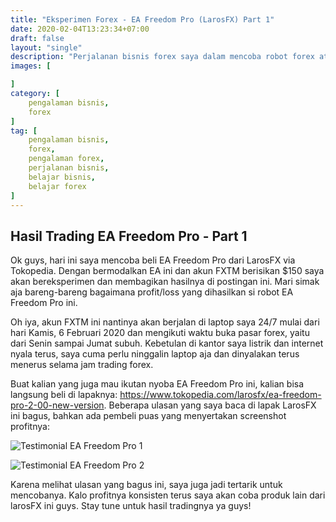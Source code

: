 ```yaml
---
title: "Eksperimen Forex - EA Freedom Pro (LarosFX) Part 1"
date: 2020-02-04T13:23:34+07:00
draft: false
layout: "single"
description: "Perjalanan bisnis forex saya dalam mencoba robot forex atau Expert Advisor. Semuanya murni beli sendiri tanpa endorse dan menggunakan akun live. Simak lebih lanjut."
images: [

]
category: [
    pengalaman bisnis,
    forex
]
tag: [
    pengalaman bisnis, 
    forex,
    pengalaman forex,
    perjalanan bisnis,
    belajar bisnis,
    belajar forex
]
---
```


## Hasil Trading EA Freedom Pro - Part 1

Ok guys, hari ini saya mencoba beli EA Freedom Pro dari LarosFX via Tokopedia. Dengan bermodalkan EA ini dan akun FXTM berisikan $150 saya akan bereksperimen dan membagikan hasilnya di postingan ini. Mari simak aja bareng-bareng bagaimana profit/loss yang dihasilkan si robot EA Freedom Pro ini.

Oh iya, akun FXTM ini nantinya akan berjalan di laptop saya 24/7 mulai dari hari Kamis, 6 Februari 2020 dan mengikuti waktu buka pasar forex, yaitu dari Senin sampai Jumat subuh. Kebetulan di kantor saya listrik dan internet nyala terus, saya cuma perlu ninggalin laptop aja dan dinyalakan terus menerus selama jam trading forex.

Buat kalian yang juga mau ikutan nyoba EA Freedom Pro ini, kalian bisa langsung beli di lapaknya: https://www.tokopedia.com/larosfx/ea-freedom-pro-2-00-new-version. Beberapa ulasan yang saya baca di lapak LarosFX ini bagus, bahkan ada pembeli puas yang menyertakan screenshot profitnya:

![Testimonial EA Freedom Pro 1](../img/testimonial-ea-freedom-pro-1.jpg)

![Testimonial EA Freedom Pro 2](../img/testimonial-ea-freedom-pro-2.jpg)

Karena melihat ulasan yang bagus ini, saya juga jadi tertarik untuk mencobanya. Kalo profitnya konsisten terus saya akan coba produk lain dari larosFX ini guys. Stay tune untuk hasil tradingnya ya guys!